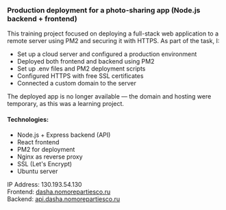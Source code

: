 ### Production deployment for a photo-sharing app (Node.js backend + frontend)

This training project focused on deploying a full-stack web application to a remote server using PM2 and securing it with HTTPS.
As part of the task, I:
- Set up a cloud server and configured a production environment
- Deployed both frontend and backend using PM2
- Set up .env files and PM2 deployment scripts
- Configured HTTPS with free SSL certificates
- Connected a custom domain to the server

The deployed app is no longer available — the domain and hosting were temporary, as this was a learning project.

#### Technologies:
- Node.js + Express backend (API)
- React frontend
- PM2 for deployment
- Nginx as reverse proxy
- SSL (Let's Encrypt)
- Ubuntu server


IP Address: 130.193.54.130
<br>
Frontend: [dasha.nomorepartiesco.ru](https://dasha.nomorepartiesco.ru/)
<br>
Backend: [api.dasha.nomorepartiesco.ru](https://api.dasha.nomorepartiesco.ru/)



 
